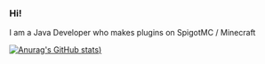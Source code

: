 ### Hi!

I am a Java Developer who makes plugins on SpigotMC / Minecraft

[![Anurag's GitHub stats](https://github-readme-stats.vercel.app/api?username=OllieJW&show_icons=true&theme=radical))](https://github.com/anuraghazra/github-readme-stats)
